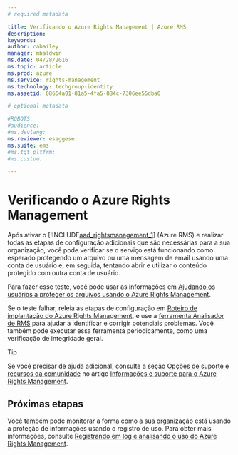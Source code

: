 ```yaml
---
# required metadata

title: Verificando o Azure Rights Management | Azure RMS
description:
keywords:
author: cabailey
manager: mbaldwin
ms.date: 04/28/2016
ms.topic: article
ms.prod: azure
ms.service: rights-management
ms.technology: techgroup-identity
ms.assetid: 08664a01-81a5-4fa5-884c-7306ee55dba0

# optional metadata

#ROBOTS:
#audience:
#ms.devlang:
ms.reviewer: esaggese
ms.suite: ems
#ms.tgt_pltfrm:
#ms.custom:

---
```


# Verificando o Azure Rights Management
Após ativar o [!INCLUDE[aad_rightsmanagement_1](../includes/aad_rightsmanagement_1_md.md)] (Azure RMS) e realizar todas as etapas de configuração adicionais que são necessárias para a sua organização, você pode verificar se o serviço está funcionando como esperado protegendo um arquivo ou uma mensagem de email usando uma conta de usuário e, em seguida, tentando abrir e utilizar o conteúdo protegido com outra conta de usuário.

Para fazer esse teste, você pode usar as informações em [Ajudando os usuários a proteger os arquivos usando o Azure Rights Management](help-users.md).

Se o teste falhar, releia as etapas de configuração em [Roteiro de implantação do Azure Rights Management](../plan-design/deployment-roadmap.md), e use a [ferramenta Analisador de RMS](http://www.microsoft.com/en-us/download/details.aspx?id=46437) para ajudar a identificar e corrigir potenciais problemas. Você também pode executar essa ferramenta periodicamente, como uma verificação de integridade geral.

> [!TIP]
> Se você precisar de ajuda adicional, consulte a seção [Opções de suporte e recursos da comunidade](../get-started/information-support.md##support-options-and-community-resources) no artigo [Informações e suporte para o Azure Rights Management](../get-started/information-support.md).

## Próximas etapas

Você também pode monitorar a forma como a sua organização está usando a proteção de informações usando o registro de uso. Para obter mais informações, consulte [Registrando em log e analisando o uso do Azure Rights Management](log-analyze-usage.md).





<!--HONumber=Apr16_HO3-->


